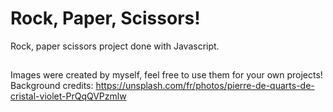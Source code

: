 # Rock, Paper, Scissors!
Rock, paper scissors project done with Javascript.


##
Images were created by myself, feel free to use them for your own projects!
Background credits: https://unsplash.com/fr/photos/pierre-de-quarts-de-cristal-violet-PrQqQVPzmlw